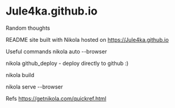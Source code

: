 # Jule4ka.github.io
Random thoughts

README
site built with Nikola hosted on https://Jule4ka.github.io

Useful commands
nikola auto --browser

nikola github_deploy - deploy directly to github :) 

nikola build

nikola serve --browser

Refs
https://getnikola.com/quickref.html

